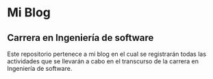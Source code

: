 # Mi Blog 

## Carrera en Ingeniería de software

Este repositorio pertenece a mi blog en el cual se registrarán todas las actividades que se llevarán a cabo en el transcurso de la carrera en Ingeniería de software.